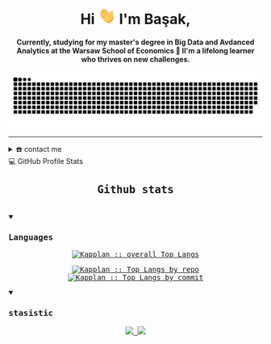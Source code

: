 
<!---
kapplan/kapplan is a ✨ special ✨ repository because its `README.md` (this file) appears on your GitHub profile.
You can click the Preview link to take a look at your changes.
--->

<h1 align="center">Hi <img width="35" src="https://github.com/1999AZZAR/1999AZZAR/blob/main/resources/img/waving.gif"> I'm Başak, </h1>
<h4 align="center"> Currently, studying for my master's degree in Big Data and Avdanced Analytics at the Warsaw School of Economics 👀 II'm a lifelong learner who thrives on new challenges.</h4>
</div>

<div align="center">
  <a href="https://github.com/kapplan/">
  <img  src="https://github.com/1999AZZAR/1999AZZAR/blob/main/resources/img/grid-snake.svg"
       alt="snake" /></a>
</div>

-----
<details>
  <summary>☎️ contact me</summary>
<div>
  <samp>
    <h2 align="center">You can reach me through these links:</h2>
    <p align="center">
      <br/>
      <a href="https://www.linkedin.com/in/başak-kaplan-503" target="blank"><img align="center"
         src="https://img.shields.io/badge/LinkedIn-0077B5?style=for-the-badge&logo=linkedin&logoColor=white"
         alt="başak" height="30"/></a>
      <a href="https://www.medium.com/@basakaplan" target="_blank">
        <img align="center" src="data:image/svg+xml;base64,PHN2ZyB4bWxucz0iaHR0cDovL3d3dy53My5vcmcvMjAwMC9zdmciIGhlaWdodD0iMWVtIiB2aWV3Qm94PSIwIDAgNjQwIDUxMiI+PCEtLSEgRm9udCBBd2Vzb21lIEZyZWUgNi40LjIgYnkgQGZvbnRhd2Vzb21lIC0gaHR0cHM6Ly9mb250YXdlc29tZS5jb20gTGljZW5zZSAtIGh0dHBzOi8vZm9udGF3ZXNvbWUuY29tL2xpY2Vuc2UgKENvbW1lcmNpYWwgTGljZW5zZSkgQ29weXJpZ2h0IDIwMjMgRm9udGljb25zLCBJbmMuIC0tPjxzdHlsZT5zdmd7ZmlsbDojMDcwODA4fTwvc3R5bGU+PHBhdGggZD0iTTE4MC41LDc0LjI2MkM4MC44MTMsNzQuMjYyLDAsMTU1LjYzMywwLDI1NlM4MC44MTksNDM3LjczOC
      </a>
      <br/>                                                               
      <a href="mailto:bk124084@student.sgh.waw.pl" target="_blank">Click here to email me</a>
    </p>
    <p align="center">
      <a href="https://wa.me/+48575714353" target="blank"><img align="center"
         src="https://img.shields.io/badge/whatsapp-25D366?style=for-the-badge&logo=whatsapp&logoColor=white"
         alt="WhatsApp" height="30"/></a>
      <br>
    </p>
  </samp>
</div>
  
-----
</details>
  <summary>💻 GitHub Profile Stats</summary>
  <div>
  <samp>
    <h2 align="center"> Github stats </h2>
      <br/>
    <details open>
  <summary><h3>Languages</h3></summary>
            <p align="center">
        <a href="https://github.com/Kapplan/">
          <img src="https://github-readme-stats.vercel.app/api/top-langs/?username=Kapplan&langs_count=6&theme=gruvbox&layout=compact&hide_border=true"
          alt="Kapplan :: overall Top Langs " /></a>
      </p>
        <p align="center">
          <a href="https://github.com/Kapplan/">
          <img width="45%" src="https://github-profile-summary-cards.vercel.app/api/cards/repos-per-language?username=Kapplan&theme=gruvbox&layout=compact&hide_border=true"
          alt="Kapplan :: Top Langs by repo" />
          <img width="45%" src="https://github-profile-summary-cards.vercel.app/api/cards/most-commit-language?username=Kapplan&theme=gruvbox&layout=compact&hide_border=true"
          alt="Kapplan :: Top Langs by commit" />
          </a>
        </p>
</details>
    <details open>
  <summary><h3>stasistic</h3></summary>
        <p align="center">
          <a href="https://github.com/Kapplan/">
          <img width="49.5%" src="https://github-readme-stats.vercel.app/api?username=Kapplan&show_icons=true&theme=gruvbox&hide_border=true" />
          <img width="49.5%" src="https://github-readme-streak-stats.herokuapp.com/?user=1999AZZAR&theme=gruvbox&hide_border=true" />
          </a>
       </p>
     <br>
     </samp>
  </div>    
</details>



